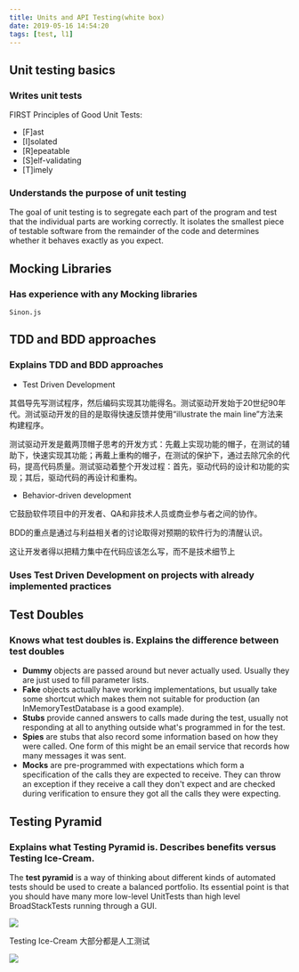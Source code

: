 ```yaml
---
title: Units and API Testing(white box)
date: 2019-05-16 14:54:20
tags: [test, l1]
---
```


## Unit testing basics

### Writes unit tests

FIRST Principles of Good Unit Tests:

- [F]ast
- [I]solated
- [R]epeatable
- [S]elf-validating
- [T]imely

### Understands the purpose of unit testing

The goal of unit testing is to segregate each part of the program and test that the individual parts are working correctly. It isolates the smallest piece of testable software from the remainder of the code and determines whether it behaves exactly as you expect.

## Mocking Libraries

### Has experience with any Mocking libraries

`Sinon.js`

## TDD and BDD approaches

### Explains TDD and BDD approaches

- Test Driven Development

其倡导先写测试程序，然后编码实现其功能得名。测试驱动开发始于20世纪90年代。测试驱动开发的目的是取得快速反馈并使用“illustrate the main line”方法来构建程序。

测试驱动开发是戴两顶帽子思考的开发方式：先戴上实现功能的帽子，在测试的辅助下，快速实现其功能；再戴上重构的帽子，在测试的保护下，通过去除冗余的代码，提高代码质量。测试驱动着整个开发过程：首先，驱动代码的设计和功能的实现；其后，驱动代码的再设计和重构。

- Behavior-driven development

它鼓励软件项目中的开发者、QA和非技术人员或商业参与者之间的协作。

BDD的重点是通过与利益相关者的讨论取得对预期的软件行为的清醒认识。

这让开发者得以把精力集中在代码应该怎么写，而不是技术细节上

### Uses Test Driven Development on projects with already implemented practices

## Test Doubles

### Knows what test doubles is. Explains the difference between test doubles

- **Dummy** objects are passed around but never actually used. Usually they are just used to fill parameter lists.
- **Fake** objects actually have working implementations, but usually take some shortcut which makes them not suitable for production (an InMemoryTestDatabase is a good example).
- **Stubs** provide canned answers to calls made during the test, usually not responding at all to anything outside what's programmed in for the test.
- **Spies** are stubs that also record some information based on how they were called. One form of this might be an email service that records how many messages it was sent.
- **Mocks** are pre-programmed with expectations which form a specification of the calls they are expected to receive. They can throw an exception if they receive a call they don't expect and are checked during verification to ensure they got all the calls they were expecting.

## Testing Pyramid

### Explains what Testing Pyramid is. Describes benefits versus Testing Ice-Cream.

The **test pyramid** is a way of thinking about different kinds of automated tests should be used to create a balanced portfolio. Its essential point is that you should have many more low-level UnitTests than high level BroadStackTests running through a GUI.

![](https://raw.githubusercontent.com/alex6liu/blog-images/master/test/testing-pyramid.png)

Testing Ice-Cream 大部分都是人工测试

![](https://raw.githubusercontent.com/alex6liu/blog-images/master/test/testing-icecream.png)